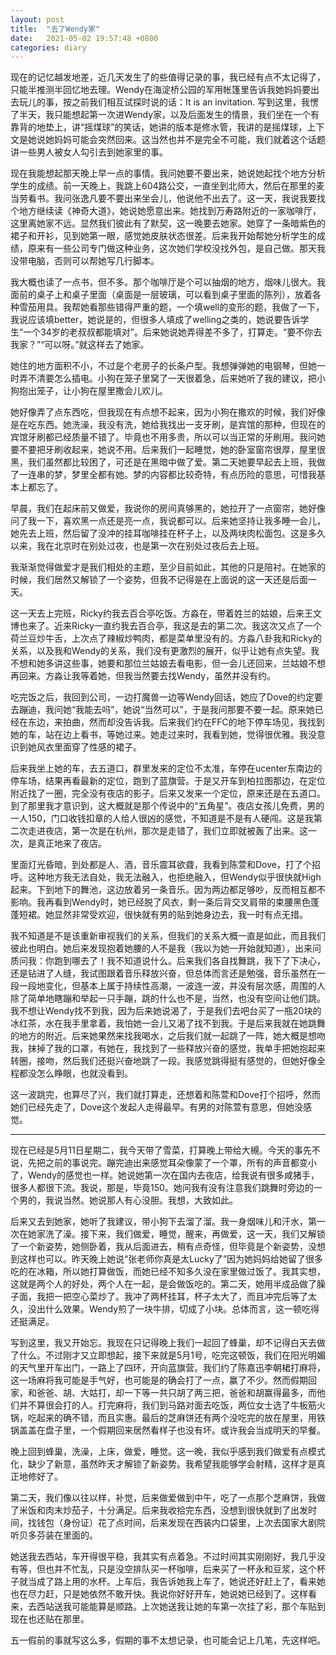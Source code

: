 ```yaml
---
layout: post
title:  "去了Wendy家"
date:   2021-05-02 19:57:48 +0800
categories: diary
---
```


现在的记忆越发地差，近几天发生了的些值得记录的事，我已经有点不太记得了，只能半推测半回忆地去理。Wendy在海淀桥公园的军用帐篷里告诉我她妈妈要出去玩儿的事，按之前我们相互试探时说的话：It is an invitation. 写到这里，我愣了半天，我只能想起第一次进Wendy家，以及后面发生的情景，我们坐在一个有靠背的地垫上，讲“摇煤球”的笑话，她讲的版本是修水管，我讲的是摇煤球，上下文是她说她妈妈可能会突然回来。这当然也并不是完全不可能，我们就着这个话题讲一些男人被女人勾引去到她家里的事。

现在我能想起那天晚上早一点的事情。我问她要不要出来，她说她起找个地方分析学生的成绩。前一天晚上，我跳上604路公交，一直坐到北师大，然后在那里的麦当劳看书。我问张逸凡要不要出来坐会儿，他说他不出去了。这一天，我说我要找个地方继续读《神奇大道》，她说她愿意出来。她找到万寿路附近的一家咖啡厅，这里离她家不远。显然我们彼此有了默契，这一晚要去她家。她穿了一条暗紫色的裙子和开衫，见到她第一眼，感觉她皮肤状态很差。后来我开始帮她分析学生的成绩，原来有一些公司专门做这种业务，这次她们学校没找外包，是自己做。那天我没带电脑，否则可以帮她写几行脚本。

我大概也读了一点书，但不多。那个咖啡厅是个可以抽烟的地方，烟味儿很大。我面前的桌子上和桌子里面（桌面是一层玻璃，可以看到桌子里面的陈列），放着各种雪茄用具。我帮她看那些错得严重的题，一个填well的变形的题，我做了一下，我说应该填better，她说是的，但很多人填成了welling之类的，她说要告诉学生“一个34岁的老叔叔都能填对”。后来她说她弄得差不多了，打算走。“要不你去我家？”“可以呀。”就这样去了她家。

她住的地方面积不小，不过是个老房子的长条户型。我想弹弹她的电钢琴，但她一时弄不清要怎么插电。小狗在笼子里窝了一天很着急，后来她听了我的建议，把小狗抱出笼子，让小狗在屋里撒会儿欢儿。

她好像弄了点东西吃，但我现在有点想不起来，因为小狗在撒欢的时候，我们好像是在吃东西。她洗澡，我没有洗，她给我找出一支牙刷，是宾馆的那种，但现在的宾馆牙刷都已经质量不错了。毕竟也不用多贵，所以可以当正常的牙刷用。我问她要不要把牙刷收起来，她说不用。后来我们一起睡觉，她的卧室窗帘很厚，屋里很黑，我们虽然都比较困了，可还是在黑暗中做了爱。第二天她要早起去上班，我做了一连串的梦，梦里全都有她。梦的内容都比较奇特，有点历险的意思，可惜我基本上都忘了。

早晨，我们在起床前又做爱，我说你的房间真够黑的，她拉开了一点窗帘，她好像问了我一下，喜欢黑一点还是亮一点，我说都可以。后来她坚持让我多睡一会儿，她先去上班，然后留了没冲的挂耳咖啡挂在杯子上，以及两块肉松面包。这是多久以来，我在北京时在别处过夜，也是第一次在别处过夜后去上班。

我渐渐觉得做爱才是我们相处的主题，至少目前如此，其他的只是陪衬。在她家的时候，我们居然又解锁了一个姿势，但我不记得是在上面说的这一天还是后面一天。

这一天去上完班，Ricky约我去百合亭吃饭。方淼在，带着姓兰的姑娘，后来王文博也来了。近来Ricky一直约我去百合亭，我这是去的第二次。我这次又点了一个荷兰豆炒牛舌，上次点了辣椒炒鸭肉，都是菜单里没有的。方淼八卦我和Ricky的关系，以及我和Wendy的关系，我们没有更激烈的展开，似乎让她有点失望。我不想和她多讲这些事，她要和那位兰姑娘去看电影，但一会儿还回来，兰姑娘不想再回来。方淼让我等着她，但我当然要去找Wendy，虽然并没有约。

吃完饭之后，我回到公司，一边打魔兽一边等Wendy回话，她应了Dove的约定要去蹦迪，我问她“我能去吗”，她说“当然可以”，于是我问那要不要一起。原来她已经在东边，来拍曲，然而却没告诉我。后来我们约在FFC的地下停车场见，我找到她的车，站在边上看书，等她过来。她走过来时，我看到她，觉得很优雅。我没意识到她风衣里面穿了性感的裙子。

后来我坐上她的车，去五道口，群里发来的定位不太准，车停在ucenter东南边的停车场，结果再看最新的定位，跑到了蓝旗营。于是又开车到柏拉图那边，在定位附近找了一圈，完全没有夜店的影子。后来又发来一个定位，原来还是在五道口。到了那里我才意识到，这大概就是那个传说中的“五角星”。夜店女孩儿免费，男的一人150，门口收钱扣章的人给人很凶的感觉，不知道是不是有人硬闯。这是我第二次走进夜店，第一次是在杭州，那次是走错了，我们立即就被轰了出来。这一次，是真正地来了夜店。

里面灯光昏暗，到处都是人、酒，音乐震耳欲聋，我看到陈萱和Dove，打了个招呼。这种地方我无法自处，我无法融入，也拒绝融入，但Wendy似乎很快就High起来。下到地下的舞池，这边放着另一条音乐。因为两边都足够吵，反而相互都不影响。我再看到Wendy时，她已经脱了风衣，剩一条后背交叉肩带的束腰黑色蓬蓬短裙。她显然非常受欢迎，很快就有男的贴到她身边去，我一时有点无措。

我不知道是不是该重新审视我们的关系，但我们的关系大概一直是如此，而且我们彼此也明白。她后来发现抱着她腰的人不是我（我以为她一开始就知道），出来问质问我：你跑到哪去了！我不知道说什么。后来我们各自找舞跳，我下了下决心，还是钻进了人缝，我试图跟着音乐释放兴奋，但总体而言还是勉强，音乐虽然在一段一段地变化，但基本上属于持续性高潮，一波连一波，并没有层次感，周围的人除了简单地瞎蹦和举起一只手蹦，跳的什么也不是，当然，也没有空间让他们跳。我不想让Wendy找不到我，因为后来她说渴了，于是我们去吧台买了一瓶20块的冰红茶，水在我手里拿着，我怕她一会儿又渴了找不到我。于是后来我就在她跳舞的地方的附近。后来她果然来找我喝水，之后我们就一起跳了一阵，她大概是想吻我，抹掉了我的口罩，有她在，我找到了一些释放兴奋的感觉，我单手把她抱起来转圈，接吻，然后我们还挺兴奋地跳了一段。我感觉跳得挺有感觉的，但她好像全程都没怎么睁眼，也就没看到。

这一波跳完，也算尽了兴，我们就打算走，还想着和陈萱和Dove打个招呼，然而她们已经先走了，Dove这个发起人走得最早。有男的对陈萱有意思，但她没感觉。

----

现在已经是5月11日星期二，我今天带了雪菜，打算晚上带给大槻。今天的事先不说，先把之前的事说完。蹦完迪出来感觉耳朵像蒙了一个罩，所有的声音都变小了，Wendy的感觉也一样。她说她第一次在国内去夜店，给我说有很多咸猪手，很多人都很下流。我说，那是，毕竟150。她问我有没有注意我们跳舞时旁边的一个男的，我说当然。她说那人有心没胆。我想，大致如此。

后来又去到她家，她听了我建议，带小狗下去溜了溜。我一身烟味儿和汗水，第一次在她家洗了澡。接下来，我们做爱，睡觉，醒来，再做爱，这一天，我们又解锁了一个新姿势，她侧卧着，我从后面进去，稍有点奇怪，但毕竟是个新姿势，没想到这样也可以。昨天晚上她说“张老师你真是太Lucky了”因为她妈妈给她留了很多吃的在冰箱，所以她打算做饭，而她已经不知多久没在家里做过饭了。我其实想，这就是两个人的好处，两个人在一起，是会做饭吃的。第二天，她用半成品做了臊子面，我把一把空心菜炒了。我冲了两杯挂耳，杯子太大了，而且冲完后等了太久，没出什么效果。Wendy煎了一块牛排，切成了小块。总体而言，这一顿吃得还挺满足。

写到这里，我又开始忘。我现在只记得晚上我们一起回了蜂巢，却不记得白天去做了什么。不过刚才又立即想起，接下来就是5月1号，吃完这顿饭，我们在阳光明媚的天气里开车出门，一路上了四环，开向蓝旗营。我们约了陈嘉迅李朝桾打麻将，这一场麻将我可能是手气好，也可能是的确会打了一点，赢了不少。然而假期回家，和爸爸、胡、大姑打，却一下等一共只胡了两三把，爸爸和胡赢得最多，而他们并不算很会打的人。打完麻将，我们到马路对面去吃饭，两位女士选了牛板筋火锅，吃起来的确不错，而且实惠。最后的芝麻饼还有两个没吃完的放在屋里，用铁锅盖盖在盘子里，一个假期回来居然看样子也没有坏。或许我会当成明天的早餐。

晚上回到蜂巢，洗澡，上床，做爱，睡觉。这一晚，我似乎感到我们做爱有点模式化，缺少了新意，虽然昨天才解锁了新姿势。我希望我能够学会射精，这样才是真正地修好了。

第二天，我们像以往以样，补觉，后来做爱做到中午，吃了一点那个芝麻饼，我做了米饭和肉末炒茄子，十分满足。后来我收拾完东西，没想到很快就到了出发时间，找钱包（身份证）花了点时间，后来发现在西装内口袋里，上次去国家大剧院听贝多芬装在里面的。

她送我去西站，车开得很平稳，我其实有点着急。不过时间其实刚刚好，我几乎没有等，但也并不忙乱，只是没空排队买一杯咖啡，后来买了一杯永和豆浆，这个杯子就当成了路上用的水杯。上车后，我告诉她我上车了，她说还好赶上了，看来她也在尽力赶，只是她依然不敢开快。我说你好好开车，她说她已经到了。这样看来，去西站送我可能能算是顺路。上次她送我让她的车第一次挂了彩，那个车贴到现在也还贴在那里。

五一假前的事就写这么多，假期的事不太想记录，也可能会记上几笔，先这样吧。
